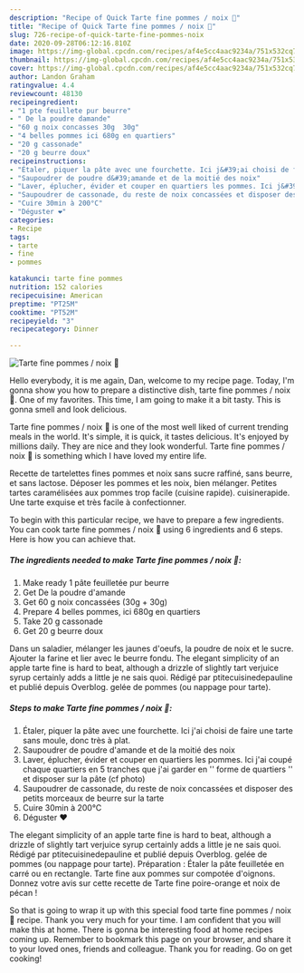 ```yaml
---
description: "Recipe of Quick Tarte fine pommes / noix 🍎"
title: "Recipe of Quick Tarte fine pommes / noix 🍎"
slug: 726-recipe-of-quick-tarte-fine-pommes-noix
date: 2020-09-28T06:12:16.810Z
image: https://img-global.cpcdn.com/recipes/af4e5cc4aac9234a/751x532cq70/tarte-fine-pommes-noix-🍎-photo-principale-de-la-recette.jpg
thumbnail: https://img-global.cpcdn.com/recipes/af4e5cc4aac9234a/751x532cq70/tarte-fine-pommes-noix-🍎-photo-principale-de-la-recette.jpg
cover: https://img-global.cpcdn.com/recipes/af4e5cc4aac9234a/751x532cq70/tarte-fine-pommes-noix-🍎-photo-principale-de-la-recette.jpg
author: Landon Graham
ratingvalue: 4.4
reviewcount: 48130
recipeingredient:
- "1 pte feuillete pur beurre"
- " De la poudre damande"
- "60 g noix concasses 30g  30g"
- "4 belles pommes ici 680g en quartiers"
- "20 g cassonade"
- "20 g beurre doux"
recipeinstructions:
- "Étaler, piquer la pâte avec une fourchette. Ici j&#39;ai choisi de faire une tarte sans moule, donc très à plat."
- "Saupoudrer de poudre d&#39;amande et de la moitié des noix"
- "Laver, éplucher, évider et couper en quartiers les pommes. Ici j&#39;ai coupé chaque quartiers en 5 tranches que j&#39;ai garder en &#39;&#39; forme de quartiers &#39;&#39; et disposer sur la pâte (cf photo)"
- "Saupoudrer de cassonade, du reste de noix concassées et disposer des petits morceaux de beurre sur la tarte"
- "Cuire 30min à 200°C"
- "Déguster ❤️"
categories:
- Recipe
tags:
- tarte
- fine
- pommes

katakunci: tarte fine pommes 
nutrition: 152 calories
recipecuisine: American
preptime: "PT25M"
cooktime: "PT52M"
recipeyield: "3"
recipecategory: Dinner

---
```



![Tarte fine pommes / noix 🍎](https://img-global.cpcdn.com/recipes/af4e5cc4aac9234a/751x532cq70/tarte-fine-pommes-noix-🍎-photo-principale-de-la-recette.jpg)

Hello everybody, it is me again, Dan, welcome to my recipe page. Today, I'm gonna show you how to prepare a distinctive dish, tarte fine pommes / noix 🍎. One of my favorites. This time, I am going to make it a bit tasty. This is gonna smell and look delicious.

Tarte fine pommes / noix 🍎 is one of the most well liked of current trending meals in the world. It's simple, it is quick, it tastes delicious. It's enjoyed by millions daily. They are nice and they look wonderful. Tarte fine pommes / noix 🍎 is something which I have loved my entire life.

Recette de tartelettes fines pommes et noix sans sucre raffiné, sans beurre, et sans lactose. Déposer les pommes et les noix, bien mélanger. Petites tartes caramélisées aux pommes trop facile (cuisine rapide). cuisinerapide. Une tarte exquise et très facile à confectionner.


To begin with this particular recipe, we have to prepare a few ingredients. You can cook tarte fine pommes / noix 🍎 using 6 ingredients and 6 steps. Here is how you can achieve that.

<!--inarticleads1-->

##### The ingredients needed to make Tarte fine pommes / noix 🍎:

1. Make ready 1 pâte feuilletée pur beurre
1. Get  De la poudre d&#39;amande
1. Get 60 g noix concassées (30g + 30g)
1. Prepare 4 belles pommes, ici 680g en quartiers
1. Take 20 g cassonade
1. Get 20 g beurre doux


Dans un saladier, mélanger les jaunes d&#39;oeufs, la poudre de noix et le sucre. Ajouter la farine et lier avec le beurre fondu. The elegant simplicity of an apple tarte fine is hard to beat, although a drizzle of slightly tart verjuice syrup certainly adds a little je ne sais quoi. Rédigé par ptitecuisinedepauline et publié depuis Overblog. gelée de pommes (ou nappage pour tarte). 

<!--inarticleads2-->

##### Steps to make Tarte fine pommes / noix 🍎:

1. Étaler, piquer la pâte avec une fourchette. Ici j&#39;ai choisi de faire une tarte sans moule, donc très à plat.
1. Saupoudrer de poudre d&#39;amande et de la moitié des noix
1. Laver, éplucher, évider et couper en quartiers les pommes. Ici j&#39;ai coupé chaque quartiers en 5 tranches que j&#39;ai garder en &#39;&#39; forme de quartiers &#39;&#39; et disposer sur la pâte (cf photo)
1. Saupoudrer de cassonade, du reste de noix concassées et disposer des petits morceaux de beurre sur la tarte
1. Cuire 30min à 200°C
1. Déguster ❤️


The elegant simplicity of an apple tarte fine is hard to beat, although a drizzle of slightly tart verjuice syrup certainly adds a little je ne sais quoi. Rédigé par ptitecuisinedepauline et publié depuis Overblog. gelée de pommes (ou nappage pour tarte). Préparation : Étaler la pâte feuilletée en carré ou en rectangle. Tarte fine aux pommes sur compotée d&#39;oignons. Donnez votre avis sur cette recette de Tarte fine poire-orange et noix de pécan ! 

So that is going to wrap it up with this special food tarte fine pommes / noix 🍎 recipe. Thank you very much for your time. I am confident that you will make this at home. There is gonna be interesting food at home recipes coming up. Remember to bookmark this page on your browser, and share it to your loved ones, friends and colleague. Thank you for reading. Go on get cooking!
